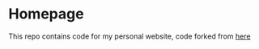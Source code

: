 Homepage
======

This repo contains code for my personal website, code forked from [here](https://github.com/biomadeira/sustain)

